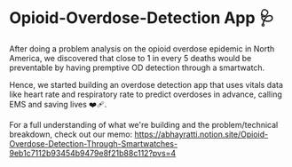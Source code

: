 # Opioid-Overdose-Detection App 🩺

After doing a problem analysis on the opioid overdose epidemic in North America, we discovered that close to 1 in every 5 deaths would be preventable by having premptive OD detection through a smartwatch.

Hence, we started building an overdose detection app that uses vitals data like heart rate and respiratory rate to predict overdoses in advance, calling EMS and saving lives ❤️‍🩹.

For a full understanding of what we're building and the problem/technical breakdown, check out our memo:
https://abhayratti.notion.site/Opioid-Overdose-Detection-Through-Smartwatches-9eb1c7112b93454b9479e8f21b88c112?pvs=4
